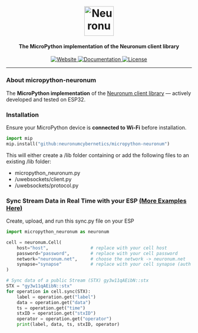 <h1 align="center">
  <img src="https://neuronum.net/static/neuronum.svg" alt="Neuronum" width="80">
</h1>
<h4 align="center">The MicroPython implementation of the Neuronum client library</h4>

<p align="center">
  <a href="https://neuronum.net">
    <img src="https://img.shields.io/badge/Website-Neuronum-blue" alt="Website">
  </a>
  <a href="https://github.com/neuronumcybernetics/micropython-neuronum">
    <img src="https://img.shields.io/badge/Docs-Read%20now-green" alt="Documentation">
  </a>
  <a href="https://github.com/neuronumcybernetics/neuronum/blob/main/LICENSE.md">
    <img src="https://img.shields.io/badge/License-MIT-blue.svg" alt="License">
  </a>
</p>

---

### **About micropython-neuronum**
The **MicroPython implementation** of the [Neuronum client library](https://pypi.org/project/neuronum/) — actively developed and tested on ESP32.

### **Installation**
Ensure your MicroPython device is **connected to Wi-Fi** before installation.

```python
import mip
mip.install("github:neuronumcybernetics/micropython-neuronum")
```

This will either create a /lib folder containing or add the following files to an existing /lib folder:
- micropython_neuronum.py
- /uwebsockets/client.py
- /uwebsockets/protocol.py

### **Sync Stream Data in Real Time with your ESP** **[(More Examples Here)](https://github.com/neuronumcybernetics/micropython-neuronum/tree/main/examples)**
Create, upload, and run this sync.py file on your ESP
```python
import micropython_neuronum as neuronum

cell = neuronum.Cell(
    host="host",                # replace with your cell host
    password="password",        # replace with your cell password
    network="neuronum.net",     # choose the network -> neuronum.net
    synapse="synapse"           # replace with your cell synapse (auth token)
)

# Sync data of a public Stream (STX) gy3w11qAEibN::stx
STX = "gy3w11qAEibN::stx"
for operation in cell.sync(STX):
    label = operation.get("label")
    data = operation.get("data")
    ts = operation.get("time")
    stxID = operation.get("stxID")
    operator = operation.get("operator")
    print(label, data, ts, stxID, operator)
```
